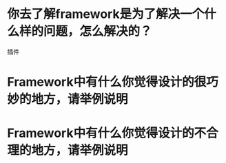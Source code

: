 
# 你去了解framework是为了解决一个什么样的问题，怎么解决的？
插件


# Framework中有什么你觉得设计的很巧妙的地方，请举例说明


# Framework中有什么你觉得设计的不合理的地方，请举例说明
